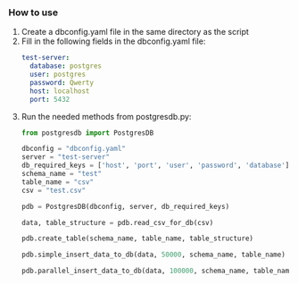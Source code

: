 ### How to use
1) Create a dbconfig.yaml file in the same directory as the script
2) Fill in the following fields in the dbconfig.yaml file:
    ```yaml
    test-server:
      database: postgres
      user: postgres
      password: Qwerty
      host: localhost
      port: 5432
    ```
3) Run the needed methods from postgresdb.py:
    ```python
    from postgresdb import PostgresDB

    dbconfig = "dbconfig.yaml"
    server = "test-server"
    db_required_keys = ['host', 'port', 'user', 'password', 'database']
    schema_name = "test"
    table_name = "csv"
    csv = "test.csv"

   pdb = PostgresDB(dbconfig, server, db_required_keys)

   data, table_structure = pdb.read_csv_for_db(csv)
   
   pdb.create_table(schema_name, table_name, table_structure)
   
   pdb.simple_insert_data_to_db(data, 50000, schema_name, table_name)
   
   pdb.parallel_insert_data_to_db(data, 100000, schema_name, table_name, 10)
   
    ```